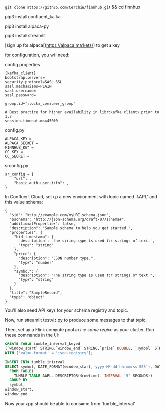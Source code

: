 `git clone https://github.com/Cerchie/finnhub.git` && cd finnhub

pip3 install confluent_kafka

pip3 install alpaca-py

pip3 install streamlit

[sign up for alpaca[(https://alpaca.markets/) to get a key


for configuration, you will need:

config.properties

```
[kafka_client]
bootstrap.servers=
security.protocol=SASL_SSL
sasl.mechanisms=PLAIN
sasl.username=
sasl.password=

group.id="stocks_consumer_group"

# Best practice for higher availability in librdkafka clients prior to 1.7
session.timeout.ms=45000
```
config.py
```
ALPACA_KEY = 
ALPACA_SECRET = 
FINNHUB_KEY =
CC_KEY =
CC_SECRET = 
```

srconfig.py
```
sr_config = {
    "url": ,
    "basic.auth.user.info": ,
}

```

In Confluent Cloud, set up a new environment with topic named 'AAPL' and this value schema:

```
{
  "$id": "http://example.com/myURI.schema.json",
  "$schema": "http://json-schema.org/draft-07/schema#",
  "additionalProperties": false,
  "description": "Sample schema to help you get started.",
  "properties": {
    "bid_timestamp": {
      "description": "The string type is used for strings of text.",
      "type": "string"
    },
    "price": {
      "description": "JSON number type.",
      "type": "number"
    },
    "symbol": {
      "description": "The string type is used for strings of text.",
      "type": "string"
    }
  },
  "title": "SampleRecord",
  "type": "object"
}
```

You'll also need API keys for your schema registry and topic.

Now, run streamlit testviz.py to produce some messages to that topic. 


Then, set up a Flink compute pool _in the same region_ as your cluster. Run these commands in the UI:

```sql
CREATE TABLE tumble_interval_keyed
(`window_start` STRING,`window_end` STRING,`price` DOUBLE, `symbol` STRING, PRIMARY KEY `symbol`) 
WITH ('value.format' = 'json-registry');
```

```sql
INSERT INTO tumble_interval
SELECT symbol, DATE_FORMAT(window_start,'yyyy-MM-dd hh:mm:ss.SSS'), DATE_FORMAT(window_end,'yyyy-MM-dd hh:mm:ss.SSS'), AVG(price)
  FROM TABLE(
    TUMBLE(TABLE AAPL, DESCRIPTOR($rowtime), INTERVAL '5' SECONDS))
  GROUP BY
  symbol,
window_start, 
window_end;

```

Now your app should be able to consume from 'tumble_interval' 
